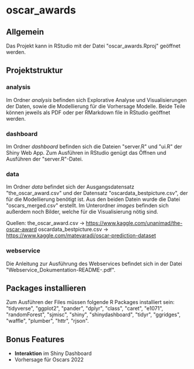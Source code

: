 # oscar_awards

## Allgemein

Das Projekt kann in RStudio mit der Datei "oscar_awards.Rproj" geöffnet werden.

## Projektstruktur

### analysis

Im Ordner *analysis* befinden sich Explorative Analyse und Visualisierungen der Daten, sowie die Modellierung für die Vorhersage Modelle. Beide Teile können jeweils als PDF oder per RMarkdown file in RStudio geöffnet werden. 

### dashboard

Im Ordner *dashboard* befinden sich die Dateien "server.R" und "ui.R" der Shiny Web App. Zum Ausführen in RStudio genügt das Öffnen und Ausführen der "server.R"-Datei. 

### data

Im Ordner *data* befindet sich der Ausgangsdatensatz "the_oscar_award.csv" und der Datensatz "oscardata_bestpicture.csv", der für die Modellierung benötigt ist. Aus den beiden Datein wurde die Datei "oscars_merged.csv" erstellt. Im Unterordner *images* befinden sich außerdem noch Bilder, welche für die Visualisierung nötig sind. 

Quellen: 
the_oscar_award.csv -> https://www.kaggle.com/unanimad/the-oscar-award
oscardata_bestpicture.csv -> https://www.kaggle.com/matevaradi/oscar-prediction-dataset

### webservice

Die Anleitung zur Ausführung des Webservices befindet sich in der Datei "Webservice_Dokumentation-README-.pdf". 

## Packages installieren

Zum Ausführen der Files müssen folgende R Packages installiert sein: "tidyverse", "ggplot2", "pander", "dplyr", "class", "caret", "e1071", "randomForest", "sjmisc", "shiny", "shinydashboard", "tidyr", "ggridges", "waffle", "plumber", "httr", "rjson".

## Bonus Features

- **Interaktion** im Shiny Dashboard
- Vorhersage für Oscars 2022 
